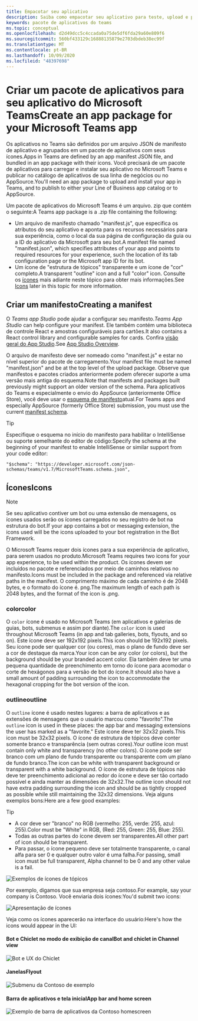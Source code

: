 ```yaml
---
title: Empacotar seu aplicativo
description: Saiba como empacotar seu aplicativo para teste, upload e publicação no Microsoft Teams
keywords: pacote de aplicativos do teams
ms.topic: conceptual
ms.openlocfilehash: d2d49dcc5c4ccada0a75de5df6fda29a60e809f6
ms.sourcegitcommit: 560bf433129c16888135879e2703dbdeb38ec99f
ms.translationtype: MT
ms.contentlocale: pt-BR
ms.lasthandoff: 10/09/2020
ms.locfileid: "48397698"
---
```

# <a name="create-an-app-package-for-your-microsoft-teams-app"></a><span data-ttu-id="ce90c-104">Criar um pacote de aplicativos para seu aplicativo do Microsoft Teams</span><span class="sxs-lookup"><span data-stu-id="ce90c-104">Create an app package for your Microsoft Teams app</span></span>

<span data-ttu-id="ce90c-105">Os aplicativos no Teams são definidos por um arquivo JSON de manifesto de aplicativo e agrupados em um pacote de aplicativos com seus ícones.</span><span class="sxs-lookup"><span data-stu-id="ce90c-105">Apps in Teams are defined by an app manifest JSON file, and bundled in an app package with their icons.</span></span> <span data-ttu-id="ce90c-106">Você precisará de um pacote de aplicativos para carregar e instalar seu aplicativo no Microsoft Teams e publicar no catálogo de aplicativos de sua linha de negócios ou no AppSource.</span><span class="sxs-lookup"><span data-stu-id="ce90c-106">You'll need an app package to upload and install your app in Teams, and to publish to either your Line of Business app catalog or to AppSource.</span></span>

<span data-ttu-id="ce90c-107">Um pacote de aplicativos do Microsoft Teams é um arquivo. zip que contém o seguinte:</span><span class="sxs-lookup"><span data-stu-id="ce90c-107">A Teams app package is a .zip file containing the following:</span></span>

* <span data-ttu-id="ce90c-108">Um arquivo de manifesto chamado "manifest.js", que especifica os atributos do seu aplicativo e aponta para os recursos necessários para sua experiência, como o local da sua página de configuração da guia ou a ID do aplicativo da Microsoft para seu bot.</span><span class="sxs-lookup"><span data-stu-id="ce90c-108">A manifest file named "manifest.json", which specifies attributes of your app and points to required resources for your experience, such the location of its tab configuration page or the Microsoft app ID for its bot.</span></span>
* <span data-ttu-id="ce90c-109">Um ícone de "estrutura de tópicos" transparente e um ícone de "cor" completo.</span><span class="sxs-lookup"><span data-stu-id="ce90c-109">A transparent "outline" icon and a full "color" icon.</span></span> <span data-ttu-id="ce90c-110">Consulte os [ícones](#icons) mais adiante neste tópico para obter mais informações.</span><span class="sxs-lookup"><span data-stu-id="ce90c-110">See [Icons](#icons) later in this topic for more information.</span></span>

## <a name="creating-a-manifest"></a><span data-ttu-id="ce90c-111">Criar um manifesto</span><span class="sxs-lookup"><span data-stu-id="ce90c-111">Creating a manifest</span></span>

<span data-ttu-id="ce90c-112">O *Teams app Studio* pode ajudar a configurar seu manifesto.</span><span class="sxs-lookup"><span data-stu-id="ce90c-112">*Teams App Studio* can help configure your manifest.</span></span> <span data-ttu-id="ce90c-113">Ele também contém uma biblioteca de controle React e amostras configuráveis para cartões.</span><span class="sxs-lookup"><span data-stu-id="ce90c-113">It also contains a React control library and configurable samples for cards.</span></span> <span data-ttu-id="ce90c-114">Confira [visão geral do App Studio](~/concepts/build-and-test/app-studio-overview.md).</span><span class="sxs-lookup"><span data-stu-id="ce90c-114">See [App Studio Overview](~/concepts/build-and-test/app-studio-overview.md).</span></span>

<span data-ttu-id="ce90c-115">O arquivo de manifesto deve ser nomeado como "manifest.js" e estar no nível superior do pacote de carregamento.</span><span class="sxs-lookup"><span data-stu-id="ce90c-115">Your manifest file must be named "manifest.json" and be at the top level of the upload package.</span></span> <span data-ttu-id="ce90c-116">Observe que manifestos e pacotes criados anteriormente podem oferecer suporte a uma versão mais antiga do esquema.</span><span class="sxs-lookup"><span data-stu-id="ce90c-116">Note that manifests and packages built previously might support an older version of the schema.</span></span> <span data-ttu-id="ce90c-117">Para aplicativos do Teams e especialmente o envio do AppSource (anteriormente Office Store), você deve usar o [esquema de manifesto](~/resources/schema/manifest-schema.md)atual.</span><span class="sxs-lookup"><span data-stu-id="ce90c-117">For Teams apps and especially AppSource (formerly Office Store) submission, you must use the current [manifest schema](~/resources/schema/manifest-schema.md).</span></span>

> [!TIP]
> <span data-ttu-id="ce90c-118">Especifique o esquema no início do manifesto para habilitar o IntelliSense ou suporte semelhante do editor de código:</span><span class="sxs-lookup"><span data-stu-id="ce90c-118">Specify the schema at the beginning of your manifest to enable IntelliSense or similar support from your code editor:</span></span>
>
> `"$schema": "https://developer.microsoft.com/json-schemas/teams/v1.7/MicrosoftTeams.schema.json",`

## <a name="icons"></a><span data-ttu-id="ce90c-119">Ícones</span><span class="sxs-lookup"><span data-stu-id="ce90c-119">Icons</span></span>

> [!Note]
> <span data-ttu-id="ce90c-120">Se seu aplicativo contiver um bot ou uma extensão de mensagens, os ícones usados serão os ícones carregados no seu registro de bot na estrutura do bot.</span><span class="sxs-lookup"><span data-stu-id="ce90c-120">If your app contains a bot or messaging extension, the icons used will be the icons uploaded to your bot registration in the Bot Framework.</span></span>

<span data-ttu-id="ce90c-121">O Microsoft Teams requer dois ícones para a sua experiência de aplicativo, para serem usados no produto.</span><span class="sxs-lookup"><span data-stu-id="ce90c-121">Microsoft Teams requires two icons for your app experience, to be used within the product.</span></span> <span data-ttu-id="ce90c-122">Os ícones devem ser incluídos no pacote e referenciados por meio de caminhos relativos no manifesto.</span><span class="sxs-lookup"><span data-stu-id="ce90c-122">Icons must be included in the package and referenced via relative paths in the manifest.</span></span> <span data-ttu-id="ce90c-123">O comprimento máximo de cada caminho é de 2048 bytes, e o formato do ícone é. png.</span><span class="sxs-lookup"><span data-stu-id="ce90c-123">The maximum length of each path is 2048 bytes, and the format of the icon is .png.</span></span>

### <a name="color"></a><span data-ttu-id="ce90c-124">color</span><span class="sxs-lookup"><span data-stu-id="ce90c-124">color</span></span>

<span data-ttu-id="ce90c-125">O `color` ícone é usado no Microsoft Teams (em aplicativos e galerias de guias, bots, submenus e assim por diante).</span><span class="sxs-lookup"><span data-stu-id="ce90c-125">The `color` icon is used throughout Microsoft Teams (in app and tab galleries, bots, flyouts, and so on).</span></span> <span data-ttu-id="ce90c-126">Este ícone deve ser 192x192 pixels.</span><span class="sxs-lookup"><span data-stu-id="ce90c-126">This icon should be 192x192 pixels.</span></span> <span data-ttu-id="ce90c-127">Seu ícone pode ser qualquer cor (ou cores), mas o plano de fundo deve ser a cor de destaque da marca.</span><span class="sxs-lookup"><span data-stu-id="ce90c-127">Your icon can be any color (or colors), but the background should be your branded accent color.</span></span> <span data-ttu-id="ce90c-128">Ela também deve ter uma pequena quantidade de preenchimento em torno do ícone para acomodar o corte de hexágonos para a versão de bot do ícone.</span><span class="sxs-lookup"><span data-stu-id="ce90c-128">It should also have a small amount of padding surrounding the icon to accommodate the hexagonal cropping for the bot version of the icon.</span></span>

### <a name="outline"></a><span data-ttu-id="ce90c-129">outline</span><span class="sxs-lookup"><span data-stu-id="ce90c-129">outline</span></span>

<span data-ttu-id="ce90c-130">O `outline` ícone é usado nestes lugares: a barra de aplicativos e as extensões de mensagens que o usuário marcou como "favorito".</span><span class="sxs-lookup"><span data-stu-id="ce90c-130">The `outline` icon is used in these places: the app bar and messaging extensions the user has marked as a "favorite."</span></span> <span data-ttu-id="ce90c-131">Este ícone deve ter 32x32 pixels.</span><span class="sxs-lookup"><span data-stu-id="ce90c-131">This icon must be 32x32 pixels.</span></span> <span data-ttu-id="ce90c-132">O ícone de estrutura de tópicos deve conter somente branco e transparência (sem outras cores).</span><span class="sxs-lookup"><span data-stu-id="ce90c-132">Your outline icon must contain only white and transparency (no other colors).</span></span> <span data-ttu-id="ce90c-133">O ícone pode ser branco com um plano de fundo transparente ou transparente com um plano de fundo branco.</span><span class="sxs-lookup"><span data-stu-id="ce90c-133">The icon can be white with transparent background or transparent with a white background.</span></span> <span data-ttu-id="ce90c-134">O ícone de estrutura de tópicos não deve ter preenchimento adicional ao redor do ícone e deve ser tão cortado possível e ainda manter as dimensões de 32x32.</span><span class="sxs-lookup"><span data-stu-id="ce90c-134">The outline icon should not have extra padding surrounding the icon and should be as tightly cropped as possible while still maintaining the 32x32 dimensions.</span></span> <span data-ttu-id="ce90c-135">Veja alguns exemplos bons:</span><span class="sxs-lookup"><span data-stu-id="ce90c-135">Here are a few good examples:</span></span>

> [!TIP]
>  * <span data-ttu-id="ce90c-136">A cor deve ser "branco" no RGB (vermelho: 255, verde: 255, azul: 255).</span><span class="sxs-lookup"><span data-stu-id="ce90c-136">Color must be "White" in RGB, (Red: 255, Green: 255, Blue: 255).</span></span>
>  * <span data-ttu-id="ce90c-137">Todas as outras partes do ícone devem ser transparentes.</span><span class="sxs-lookup"><span data-stu-id="ce90c-137">All other part of icon should be transparent.</span></span>
>  * <span data-ttu-id="ce90c-138">Para passar, o ícone pequeno deve ser totalmente transparente, o canal alfa para ser 0 e qualquer outro valor é uma falha.</span><span class="sxs-lookup"><span data-stu-id="ce90c-138">For passing, small icon must be full transparent, Alpha channel to be 0 and any other value is a fail.</span></span>

![Exemplos de ícones de tópicos](~/assets/images/icons/sample20x20s.png)

<span data-ttu-id="ce90c-140">Por exemplo, digamos que sua empresa seja contoso.</span><span class="sxs-lookup"><span data-stu-id="ce90c-140">For example, say your company is Contoso.</span></span> <span data-ttu-id="ce90c-141">Você enviaria dois ícones:</span><span class="sxs-lookup"><span data-stu-id="ce90c-141">You'd submit two icons:</span></span>

![Apresentação de ícones](~/assets/images/framework/framework_submit_icon.png)

<span data-ttu-id="ce90c-143">Veja como os ícones aparecerão na interface do usuário:</span><span class="sxs-lookup"><span data-stu-id="ce90c-143">Here's how the icons would appear in the UI:</span></span>

#### <a name="bot-and-chiclet-in-channel-view"></a><span data-ttu-id="ce90c-144">Bot e Chiclet no modo de exibição de canal</span><span class="sxs-lookup"><span data-stu-id="ce90c-144">Bot and chiclet in Channel view</span></span>

![Bot e UX do Chiclet](~/assets/images/icons/botandchiclet.png)

#### <a name="flyout"></a><span data-ttu-id="ce90c-146">Janelas</span><span class="sxs-lookup"><span data-stu-id="ce90c-146">Flyout</span></span>

![Submenu da Contoso de exemplo](~/assets/images/icons/flyout.png)

#### <a name="app-bar-and-home-screen"></a><span data-ttu-id="ce90c-148">Barra de aplicativos e tela inicial</span><span class="sxs-lookup"><span data-stu-id="ce90c-148">App bar and home screen</span></span>

![Exemplo de barra de aplicativos da Contoso homescreen](~/assets/images/icons/appbarhomescreen.png)
